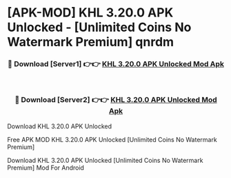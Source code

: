 # [APK-MOD] KHL 3.20.0 APK Unlocked - [Unlimited Coins No Watermark Premium] qnrdm



<div align="center">
<h3>🔴 Download [Server1] 👉👉 <a href="https://momento.my/?title=KHL_3.20.0_APK_Unlocked">KHL 3.20.0 APK Unlocked Mod Apk</a></h3><br>

<h3>🔴 Download [Server2] 👉👉 <a href="https://momento.my/?title=KHL_3.20.0_APK_Unlocked">KHL 3.20.0 APK Unlocked Mod Apk</a></h3>
</div>



Download KHL 3.20.0 APK Unlocked 

Free APK MOD KHL 3.20.0 APK Unlocked [Unlimited Coins No Watermark Premium]

Download KHL 3.20.0 APK Unlocked [Unlimited Coins No Watermark Premium] Mod For Android
